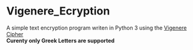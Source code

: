 # Vigenere_Ecryption
A simple text encryption program writen in Python 3 using the [Vigenere Cipher](https://en.wikipedia.org/wiki/Vigen%C3%A8re_cipher)<br>
**Curenty only Greek Letters are supported**

